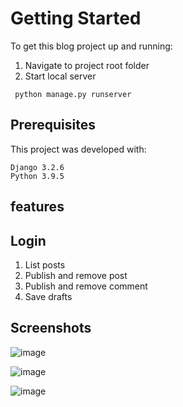 # Getting Started
  To get this blog project up and running:
   1. Navigate to project root folder
   2. Start local server
  ```
   python manage.py runserver
  ```
  
## Prerequisites
  This project was developed with:
  
    Django 3.2.6
    Python 3.9.5
    
 ## features
 
## Login
  1. List posts
  2. Publish and remove post 
  3. Publish and remove comment
  4. Save drafts
  
 ## Screenshots
 
 ![image](https://user-images.githubusercontent.com/33452588/135744979-870d4f6e-78a1-4780-9eb1-cb0e5d063f58.png)
 
 ![image](https://user-images.githubusercontent.com/33452588/135745020-e421b70e-2e9e-4e96-9c68-ebfb7fc340ff.png)
 
 ![image](https://user-images.githubusercontent.com/33452588/135745058-40239001-c9fa-4ecb-be8b-3cba054266b0.png)
